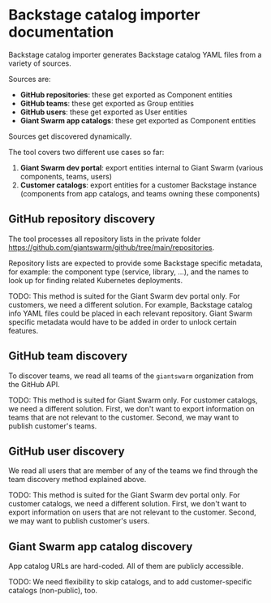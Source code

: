 # Backstage catalog importer documentation

Backstage catalog importer generates Backstage catalog YAML files from a variety of sources.

Sources are:

- **GitHub repositories**: these get exported as Component entities
- **GitHub teams**: these get exported as Group entities
- **GitHub users**: these get exported as User entities
- **Giant Swarm app catalogs**: these get exported as Component entities

Sources get discovered dynamically.

The tool covers two different use cases so far:

1. **Giant Swarm dev portal**: export entities internal to Giant Swarm (various components, teams, users)
2. **Customer catalogs**: export entities for a customer Backstage instance (components from app catalogs, and teams owning these components)

## GitHub repository discovery

The tool processes all repository lists in the private folder https://github.com/giantswarm/github/tree/main/repositories.

Repository lists are expected to provide some Backstage specific metadata, for example: the component type (service, library, ...), and the names to look up for finding related Kubernetes deployments.

TODO: This method is suited for the Giant Swarm dev portal only. For customers, we need a different solution. For example, Backstage catalog info YAML files could be placed in each relevant repository. Giant Swarm specific metadata would have to be added in order to unlock certain features.

## GitHub team discovery

To discover teams, we read all teams of the `giantswarm` organization from the GitHub API.

TODO: This method is suited for Giant Swarm only. For customer catalogs, we need a different solution. First, we don't want to export information on teams that are not relevant to the customer. Second, we may want to publish customer's teams.

## GitHub user discovery

We read all users that are member of any of the teams we find through the team discovery method explained above.

TODO: This method is suited for the Giant Swarm dev portal only. For customer catalogs, we need a different solution. First, we don't want to export information on users that are not relevant to the customer. Second, we may want to publish customer's users.

## Giant Swarm app catalog discovery

App catalog URLs are hard-coded. All of them are publicly accessible.

TODO: We need flexibility to skip catalogs, and to add customer-specific catalogs (non-public), too.
